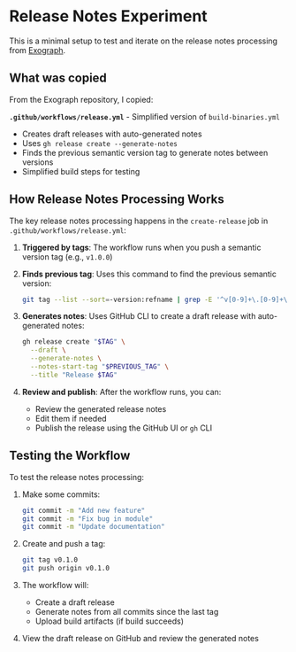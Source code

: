 # Release Notes Experiment

This is a minimal setup to test and iterate on the release notes processing from [Exograph](https://github.com/exograph/exograph).

## What was copied

From the Exograph repository, I copied:

**`.github/workflows/release.yml`** - Simplified version of `build-binaries.yml`
- Creates draft releases with auto-generated notes
- Uses `gh release create --generate-notes`
- Finds the previous semantic version tag to generate notes between versions
- Simplified build steps for testing

## How Release Notes Processing Works

The key release notes processing happens in the `create-release` job in `.github/workflows/release.yml`:

1. **Triggered by tags**: The workflow runs when you push a semantic version tag (e.g., `v1.0.0`)

2. **Finds previous tag**: Uses this command to find the previous semantic version:
   ```bash
   git tag --list --sort=-version:refname | grep -E '^v[0-9]+\.[0-9]+\.[0-9]+$' | head -2 | tail -1
   ```

3. **Generates notes**: Uses GitHub CLI to create a draft release with auto-generated notes:
   ```bash
   gh release create "$TAG" \
     --draft \
     --generate-notes \
     --notes-start-tag "$PREVIOUS_TAG" \
     --title "Release $TAG"
   ```

4. **Review and publish**: After the workflow runs, you can:
   - Review the generated release notes
   - Edit them if needed
   - Publish the release using the GitHub UI or `gh` CLI

## Testing the Workflow

To test the release notes processing:

1. Make some commits:
   ```bash
   git commit -m "Add new feature"
   git commit -m "Fix bug in module"
   git commit -m "Update documentation"
   ```

2. Create and push a tag:
   ```bash
   git tag v0.1.0
   git push origin v0.1.0
   ```

3. The workflow will:
   - Create a draft release
   - Generate notes from all commits since the last tag
   - Upload build artifacts (if build succeeds)

4. View the draft release on GitHub and review the generated notes
